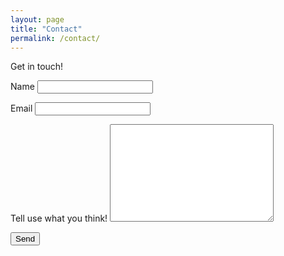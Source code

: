 ```yaml
---
layout: page
title: "Contact"
permalink: /contact/
---
```


Get in touch!

<form name="contact" netlify>
  <p>
    <label>Name <input type="text" name="name" required/></label>
  </p>
  <p>
    <label>Email <input type="email" name="email" required/></label>
  </p>
  <label for="desc">Tell use what you think!</label>
    <textarea id = "desc" name="desc" rows = "10" cols = "30"/></textarea>
  <p>
    <button type="submit">Send</button>
  </p>
</form>
